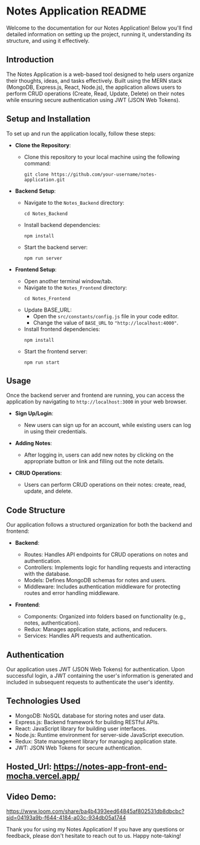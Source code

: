 # Notes Application README

Welcome to the documentation for our Notes Application! Below you'll find detailed information on setting up the project, running it, understanding its structure, and using it effectively.

## Introduction

The Notes Application is a web-based tool designed to help users organize their thoughts, ideas, and tasks effectively. Built using the MERN stack (MongoDB, Express.js, React, Node.js), the application allows users to perform CRUD operations (Create, Read, Update, Delete) on their notes while ensuring secure authentication using JWT (JSON Web Tokens).

## Setup and Installation

To set up and run the application locally, follow these steps:

- **Clone the Repository**: 
  - Clone this repository to your local machine using the following command:
    ```
    git clone https://github.com/your-username/notes-application.git
    ```

- **Backend Setup**:
  - Navigate to the `Notes_Backend` directory:
    ```
    cd Notes_Backend
    ```
  - Install backend dependencies:
    ```
    npm install
    ```
  - Start the backend server:
    ```
    npm run server
    ```

- **Frontend Setup**:
  - Open another terminal window/tab.
  - Navigate to the `Notes_Frontend` directory:
    ```
    cd Notes_Frontend
    ```
  - Update BASE_URL:
    - Open the `src/constants/config.js` file in your code editor.
    - Change the value of `BASE_URL` to `"http://localhost:4000"`.
  - Install frontend dependencies:
    ```
    npm install
    ```
  - Start the frontend server:
    ```
    npm run start
    ```

## Usage

Once the backend server and frontend are running, you can access the application by navigating to `http://localhost:3000` in your web browser. 

- **Sign Up/Login**:
  - New users can sign up for an account, while existing users can log in using their credentials.

- **Adding Notes**:
  - After logging in, users can add new notes by clicking on the appropriate button or link and filling out the note details.

- **CRUD Operations**:
  - Users can perform CRUD operations on their notes: create, read, update, and delete.

## Code Structure

Our application follows a structured organization for both the backend and frontend:

- **Backend**:
  - Routes: Handles API endpoints for CRUD operations on notes and authentication.
  - Controllers: Implements logic for handling requests and interacting with the database.
  - Models: Defines MongoDB schemas for notes and users.
  - Middleware: Includes authentication middleware for protecting routes and error handling middleware.

- **Frontend**:
  - Components: Organized into folders based on functionality (e.g., notes, authentication).
  - Redux: Manages application state, actions, and reducers.
  - Services: Handles API requests and authentication.

## Authentication

Our application uses JWT (JSON Web Tokens) for authentication. Upon successful login, a JWT containing the user's information is generated and included in subsequent requests to authenticate the user's identity.

## Technologies Used

- MongoDB: NoSQL database for storing notes and user data.
- Express.js: Backend framework for building RESTful APIs.
- React: JavaScript library for building user interfaces.
- Node.js: Runtime environment for server-side JavaScript execution.
- Redux: State management library for managing application state.
- JWT: JSON Web Tokens for secure authentication.

## Hosted_Url: https://notes-app-front-end-mocha.vercel.app/
## Video Demo: 
https://www.loom.com/share/ba4b4393eed64845af802531db8dbcbc?sid=04193a9b-f644-4184-a03c-934db05a1744

Thank you for using my Notes Application! If you have any questions or feedback, please don't hesitate to reach out to us. Happy note-taking!
